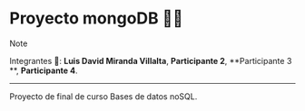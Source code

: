 
# Proyecto mongoDB 🧪🥽
>[!NOTE]
>Integrantes 🚀:
>**Luis David Miranda Villalta**, **Participante 2**,
>**Participante 3 **, **Participante 4**.
***
Proyecto de final de curso Bases de datos noSQL.
 
